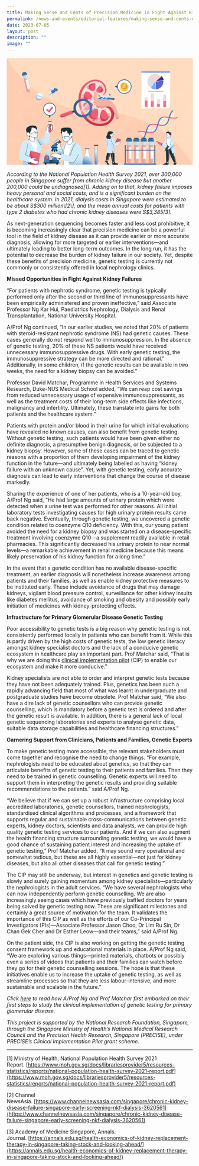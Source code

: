```yaml
---
title: Making Sense and Cents of Precision Medicine in Fight Against Kidney Failures
permalink: /news-and-events/editorial-features/making-sense-and-cents-of-precision-medicine/
date: 2023-07-05
layout: post
description: ""
image: ""
---
```

![](/images/Resources/Editorial%20Features/2023/glomerular%20diseases_research%20(1).jpeg)

_According to the National Population Health Survey 2021, over 300,000 people in Singapore suffer from chronic kidney disease but another 200,000 could be undiagnosed\[1\]. Adding on to that, kidney failure imposes heavy personal and social costs, and is a significant burden on the healthcare system. In 2021, dialysis costs in Singapore were estimated to be about S$300 million\[2\], and the mean annual costs for patients with type 2 diabetes who had chronic kidney diseases were S$3,385\[3\]._

As next-generation sequencing becomes faster and less cost prohibitive, it is becoming increasingly clear that precision medicine can be a powerful tool in the field of kidney disease as it can provide earlier or more accurate diagnosis, allowing for more targeted or earlier interventions—and ultimately leading to better long-term outcomes. In the long run, it has the potential to decrease the burden of kidney failure in our society. Yet, despite these benefits of precision medicine, genetic testing is currently not commonly or consistently offered in local nephrology clinics.

**Missed Opportunities in Fight Against Kidney Failures**

“For patients with nephrotic syndrome, genetic testing is typically performed only after the second or third line of immunosuppressants have been empirically administered and proven ineffective,” said Associate Professor Ng Kar Hui, Paediatrics Nephrology, Dialysis and Renal Transplantation, National University Hospital.

A/Prof Ng continued, “In our earlier studies, we noted that 20% of patients with steroid-resistant nephrotic syndrome (NS) had genetic causes. These cases generally do not respond well to immunosuppression. In the absence of genetic testing, 20% of these NS patients would have received unnecessary immunosuppressive drugs. With early genetic testing, the immunosuppressive strategy can be more directed and rational.” Additionally, in some children, if the genetic results can be available in two weeks, the need for a kidney biopsy can be avoided.”

Professor David Matchar, Programme in Health Services and Systems Research, Duke-NUS Medical School added, “We can reap cost savings from reduced unnecessary usage of expensive immunosuppressants, as well as the treatment costs of their long-term side effects like infections, malignancy and infertility. Ultimately, these translate into gains for both patients and the healthcare system.”

Patients with protein and/or blood in their urine for which initial evaluations have revealed no known causes, can also benefit from genetic testing. Without genetic testing, such patients would have been given either no definite diagnosis, a presumptive benign diagnosis, or be subjected to a kidney biopsy. However, some of these cases can be traced to genetic reasons with a proportion of them developing impairment of the kidney function in the future—and ultimately being labelled as having “kidney failure with an unknown cause”. Yet, with genetic testing, early accurate diagnosis can lead to early interventions that change the course of disease markedly.

Sharing the experience of one of her patients, who is a 10-year-old boy, A/Prof Ng said, “He had large amounts of urinary protein which were detected when a urine test was performed for other reasons. All initial laboratory tests investigating causes for high urinary protein results came back negative. Eventually, through genetic testing, we uncovered a genetic condition related to coenzyme Q10 deficiency. With this, our young patient avoided the need for a kidney biopsy and was started on a disease-specific treatment involving coenzyme Q10—a supplement readily available in retail pharmacies. This significantly decreased his urinary protein to near normal levels—a remarkable achievement in renal medicine because this means likely preservation of his kidney function for a long time.”

In the event that a genetic condition has no available disease-specific treatment, an earlier diagnosis will nonetheless increase awareness among patients and their families, as well as enable kidney protective measures to be instituted early. These include avoidance of drugs that may damage kidneys, vigilant blood pressure control, surveillance for other kidney insults like diabetes mellitus, avoidance of smoking and obesity and possibly early initiation of medicines with kidney-protecting effects.

**Infrastructure for Primary Glomerular Disease Genetic Testing**

Poor accessibility to genetic tests is a big reason why genetic testing is not consistently performed locally in patients who can benefit from it. While this is partly driven by the high costs of genetic tests, the low genetic literacy amongst kidney specialist doctors and the lack of a conducive genetic ecosystem in healthcare play an important part. Prof Matchar said, “That is why we are doing this [clinical implementation pilot](/research/clinical-implementation-pilots/) (CIP) to enable our ecosystem and make it more conducive.”

Kidney specialists are not able to order and interpret genetic tests because they have not been adequately trained. Plus, genetics has been such a rapidly advancing field that most of what was learnt in undergraduate and postgraduate studies have become obsolete. Prof Matchar said, “We also have a dire lack of genetic counsellors who can provide genetic counselling, which is mandatory before a genetic test is ordered and after the genetic result is available. In addition, there is a general lack of local genetic sequencing laboratories and experts to analyse genetic data, suitable data storage capabilities and healthcare financing structures.”

**Garnering Support from Clinicians, Patients and Families, Genetic Experts**

To make genetic testing more accessible, the relevant stakeholders must come together and recognise the need to change things. “For example, nephrologists need to be educated about genetics, so that they can articulate benefits of genetic testing to their patients and families. Then they need to be trained in genetic counselling. Genetic experts will need to support them in interpreting the genetic results and providing suitable recommendations to the patients.” said A/Prof Ng.

“We believe that if we can set up a robust infrastructure comprising local accredited laboratories, genetic counsellors, trained nephrologists, standardised clinical algorithms and processes, and a framework that supports regular and sustainable cross-communications between genetic experts, kidney doctors, scientists and data analysts, we can provide high quality genetic testing services to our patients. And if we can also augment the health financing structure surrounding genetic testing, we would have a good chance of sustaining patient interest and increasing the uptake of genetic testing,” Prof Matchar added. “It may sound very operational and somewhat tedious, but these are all highly essential—not just for kidney diseases, but also all other diseases that call for genetic testing.”

The CIP may still be underway, but interest in genetics and genetic testing is slowly and surely gaining momentum among kidney specialists—particularly the nephrologists in the adult services. “We have several nephrologists who can now independently perform genetic counselling. We are also increasingly seeing cases which have previously baffled doctors for years being solved by genetic testing now. These are significant milestones and certainly a great source of motivation for the team. It validates the importance of this CIP as well as the efforts of our Co-Principal Investigators (PIs)—Associate Professor Jason Choo, Dr Lim Ru Sin, Dr Chan Gek Cher and Dr Esther Leow—and their teams,” said A/Prof Ng.

On the patient side, the CIP is also working on getting the genetic testing consent framework up and educational materials in place. A/Prof Ng said, “We are exploring various things—printed materials, chatbots or possibly even a series of videos that patients and their families can watch before they go for their genetic counselling sessions. The hope is that these initiatives enable us to increase the uptake of genetic testing, as well as streamline processes so that they are less labour-intensive, and more sustainable and scalable in the future.”

_Click [here](/news-and-events/editorial-features/genetic-testing-for-primary-glomerular-disease-life-changing/) to read how A/Prof Ng and Prof Matchar first embarked on their first steps to study the clinical implementation of genetic testing for primary glomerular disease._

_This project is supported by the National Research Foundation, Singapore, through the Singapore Ministry of Health’s National Medical Research Council and the Precision Health Research, Singapore (PRECISE), under PRECISE’s Clinical Implementation Pilot grant scheme._

* * *

\[1\] Ministry of Health, National Population Health Survey 2021 Report. [https://www.moh.gov.sg/docs/librariesprovider5/resources-statistics/reports/national-population-health-survey-2021-report.pdf](https://www.moh.gov.sg/docs/librariesprovider5/resources-statistics/reports/national-population-health-survey-2021-report.pdf)

\[2\] Channel NewsAsia. [https://www.channelnewsasia.com/singapore/chronic-kidney-disease-failure-singapore-early-screening-nkf-dialysis-3620561](https://www.channelnewsasia.com/singapore/chronic-kidney-disease-failure-singapore-early-screening-nkf-dialysis-3620561)

\[3\] Academy of Medicine Singapore, Annals. Journal. [https://annals.edu.sg/health-economics-of-kidney-replacement-therapy-in-singapore-taking-stock-and-looking-ahead/](https://annals.edu.sg/health-economics-of-kidney-replacement-therapy-in-singapore-taking-stock-and-looking-ahead/)